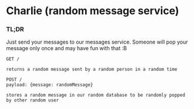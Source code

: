 # Charlie (random message service)
### TL;DR

Just send your messages to our messages service. Someone will pop your message only once and may have fun with that :B

```
GET /

returns a random message sent by a random person in a random time

POST /
payload: {message: randomMessage}

stores a random message in our random database to be randomly popped by other random user
```
